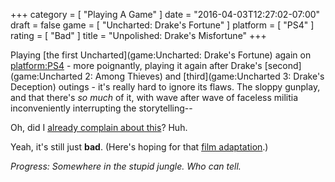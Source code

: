 +++
category = [ "Playing A Game" ]
date = "2016-04-03T12:27:02-07:00"
draft = false
game = [ "Uncharted: Drake's Fortune" ]
platform = [ "PS4" ]
rating = [ "Bad" ]
title = "Unpolished: Drake's Misfortune"
+++

Playing [the first Uncharted](game:Uncharted: Drake's Fortune) again on <platform:PS4> - more poignantly, playing it again after Drake's [second](game:Uncharted 2: Among Thieves) and [third](game:Uncharted 3: Drake's Deception) outings - it's really hard to ignore its flaws.  The sloppy gunplay, and that there's <i>so much</i> of it, with wave after wave of faceless militia inconveniently interrupting the storytelling--

Oh, did I [already complain about this]($SiteBaseURL$2010/12/25/uncharted-drakes-fortune-2/)?  Huh.

Yeah, it's still just <b>bad</b>.  (Here's hoping for that <a href="http://www.imdb.com/title/tt1464335/">film adaptation</a>.)

<i>Progress: Somewhere in the stupid jungle.  Who can tell.</i>
